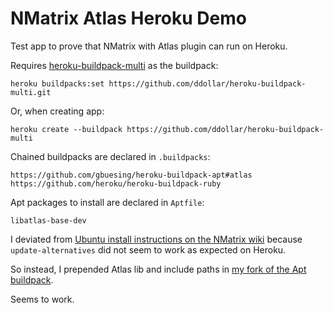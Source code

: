 NMatrix Atlas Heroku Demo
===

Test app to prove that NMatrix with Atlas plugin can run on Heroku.

Requires [heroku-buildpack-multi](https://github.com/ddollar/heroku-buildpack-multi) as the buildpack:

```
heroku buildpacks:set https://github.com/ddollar/heroku-buildpack-multi.git
```

Or, when creating app:

```
heroku create --buildpack https://github.com/ddollar/heroku-buildpack-multi
```

Chained buildpacks are declared in ```.buildpacks```:

```
https://github.com/gbuesing/heroku-buildpack-apt#atlas
https://github.com/heroku/heroku-buildpack-ruby
```

Apt packages to install are declared in ```Aptfile```:

```
libatlas-base-dev
```

I deviated from [Ubuntu install instructions on the NMatrix wiki](https://github.com/SciRuby/nmatrix/wiki/Installation#ubuntudebian) because ```update-alternatives``` did not seem to work as expected on Heroku.

So instead, I prepended Atlas lib and include paths in [my fork of the Apt buildpack](https://github.com/gbuesing/heroku-buildpack-apt/commit/995e24267910ced257793bfc249d94493eb4902b).

Seems to work.
